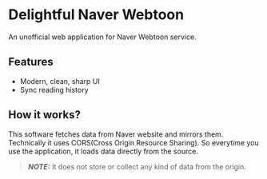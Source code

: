 # Delightful Naver Webtoon

An unofficial web application for Naver Webtoon service.

## Features

- Modern, clean, sharp UI
- Sync reading history

## How it works?

This software fetches data from Naver website and mirrors them. Technically it uses CORS(Cross Origin Resource Sharing). So everytime you use the application, it loads data directly from the source.

> **_NOTE:_** It does not store or collect any kind of data from the origin.
